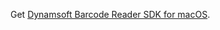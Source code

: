 Get [Dynamsoft Barcode Reader SDK for macOS](https://www.dynamsoft.com/Downloads/Dynamic-Barcode-Reader-Download.aspx).